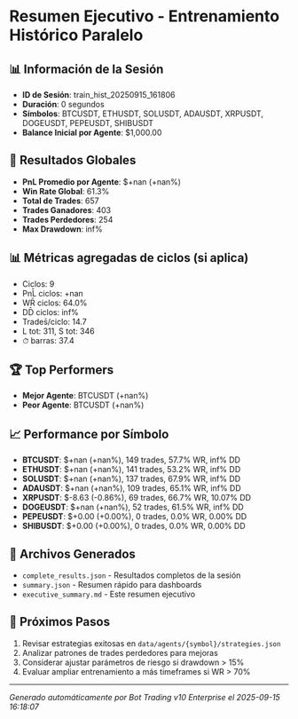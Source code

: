 # Resumen Ejecutivo - Entrenamiento Histórico Paralelo

## 📊 Información de la Sesión
- **ID de Sesión**: train_hist_20250915_161806
- **Duración**: 0 segundos
- **Símbolos**: BTCUSDT, ETHUSDT, SOLUSDT, ADAUSDT, XRPUSDT, DOGEUSDT, PEPEUSDT, SHIBUSDT
- **Balance Inicial por Agente**: $1,000.00

## 🎯 Resultados Globales
- **PnL Promedio por Agente**: $+nan (+nan%)
- **Win Rate Global**: 61.3%
- **Total de Trades**: 657
- **Trades Ganadores**: 403
- **Trades Perdedores**: 254
- **Max Drawdown**: inf%

## 📊 Métricas agregadas de ciclos (si aplica)
- Ciclos: 9
- PnL̄ ciclos: +nan
- WR̄ ciclos: 64.0%
- DD̄ ciclos: inf%
- Trades̄/ciclo: 14.7
- L tot: 311, S tot: 346
- ⏱̄ barras: 37.4


## 🏆 Top Performers
- **Mejor Agente**: BTCUSDT (+nan%)
- **Peor Agente**: BTCUSDT (+nan%)

## 📈 Performance por Símbolo
- **BTCUSDT**: $+nan (+nan%), 149 trades, 57.7% WR, inf% DD
- **ETHUSDT**: $+nan (+nan%), 141 trades, 53.2% WR, inf% DD
- **SOLUSDT**: $+nan (+nan%), 137 trades, 67.9% WR, inf% DD
- **ADAUSDT**: $+nan (+nan%), 109 trades, 65.1% WR, inf% DD
- **XRPUSDT**: $-8.63 (-0.86%), 69 trades, 66.7% WR, 10.07% DD
- **DOGEUSDT**: $+nan (+nan%), 52 trades, 61.5% WR, inf% DD
- **PEPEUSDT**: $+0.00 (+0.00%), 0 trades, 0.0% WR, 0.00% DD
- **SHIBUSDT**: $+0.00 (+0.00%), 0 trades, 0.0% WR, 0.00% DD

## 📁 Archivos Generados
- `complete_results.json` - Resultados completos de la sesión
- `summary.json` - Resumen rápido para dashboards
- `executive_summary.md` - Este resumen ejecutivo

## 🎯 Próximos Pasos
1. Revisar estrategias exitosas en `data/agents/{symbol}/strategies.json`
2. Analizar patrones de trades perdedores para mejoras
3. Considerar ajustar parámetros de riesgo si drawdown > 15%
4. Evaluar ampliar entrenamiento a más timeframes si WR > 70%

---
*Generado automáticamente por Bot Trading v10 Enterprise el 2025-09-15 16:18:07*
